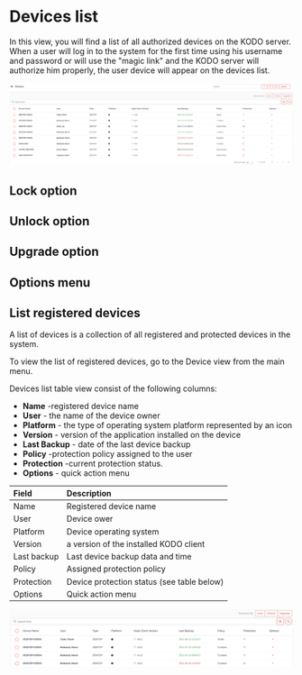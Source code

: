 # Devices list

In this view, you will find a list of all authorized devices on the KODO server. When a user will log in to the system for the first time using his username and password or will use the "magic link" and the KODO server will authorize him properly, the user device will appear on the devices list.

![](../../../.gitbook/assets/image%20%2847%29.png)

## Lock option

## Unlock option

## Upgrade option

## Options menu

## List registered devices <a id="list-registered-devices"></a>

A list of devices is a collection of all registered and protected devices in the system.

To view the list of registered devices, go to the Device view from the main menu.

Devices list table view consist of the following columns:

* **Name** -registered device name
* **User** - the name of the device owner
* **Platform** - the type of operating system platform represented by an icon
* **Version** - version of the application installed on the device
* **Last Backup** - date of the last device backup
* **Policy**  -protection policy assigned to the user
* **Protection** -current protection status.
* **Options** - quick action menu

| **Field** | **Description** |
| :--- | :--- |
| Name | Registered device name |
| User | Device ower |
| Platform | Device operating system |
| Version | a version of the installed KODO client |
| Last backup | Last device backup data and time |
| Policy | Assigned protection policy |
| Protection | Device protection status \(see table below\) |
| Options | Quick action menu |

![](../../../.gitbook/assets/image%20%2859%29.png)

##  <a id="device-statuses"></a>

